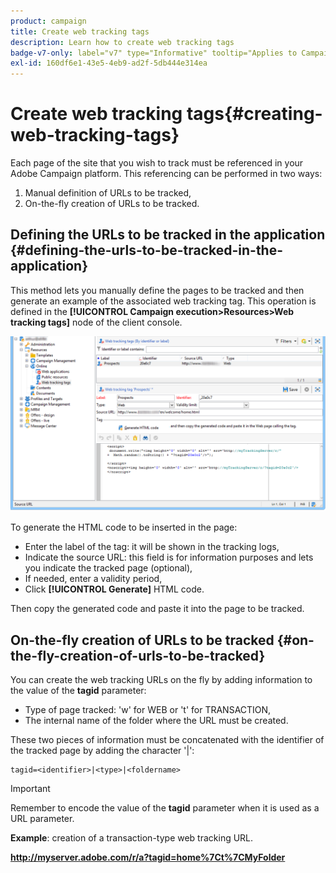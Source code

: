 ```yaml
---
product: campaign
title: Create web tracking tags
description: Learn how to create web tracking tags
badge-v7-only: label="v7" type="Informative" tooltip="Applies to Campaign Classic v7 only"
exl-id: 160df6e1-43e5-4eb9-ad2f-5db444e314ea
---
```

# Create web tracking tags{#creating-web-tracking-tags}

Each page of the site that you wish to track must be referenced in your Adobe Campaign platform. This referencing can be performed in two ways:

1. Manual definition of URLs to be tracked,
1. On-the-fly creation of URLs to be tracked.

## Defining the URLs to be tracked in the application {#defining-the-urls-to-be-tracked-in-the-application}

This method lets you manually define the pages to be tracked and then generate an example of the associated web tracking tag. This operation is defined in the **[!UICONTROL Campaign execution>Resources>Web tracking tags]** node of the client console.

![](assets/d_ncs_integration_webtracking_screen.png)

To generate the HTML code to be inserted in the page:

* Enter the label of the tag: it will be shown in the tracking logs,
* Indicate the source URL: this field is for information purposes and lets you indicate the tracked page (optional),
* If needed, enter a validity period,
* Click **[!UICONTROL Generate]** HTML code.

Then copy the generated code and paste it into the page to be tracked.

## On-the-fly creation of URLs to be tracked {#on-the-fly-creation-of-urls-to-be-tracked}

You can create the web tracking URLs on the fly by adding information to the value of the **tagid** parameter:

* Type of page tracked: 'w' for WEB or 't' for TRANSACTION,
* The internal name of the folder where the URL must be created.

These two pieces of information must be concatenated with the identifier of the tracked page by adding the character '|':

```
tagid=<identifier>|<type>|<foldername>
```

>[!IMPORTANT]
>
>Remember to encode the value of the **tagid** parameter when it is used as a URL parameter.

**Example**: creation of a transaction-type web tracking URL.

**http://myserver.adobe.com/r/a?tagid=home%7Ct%7CMyFolder**
